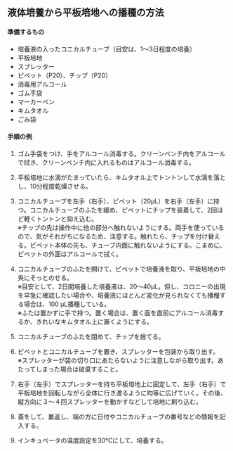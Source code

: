 ## 液体培養から平板培地への播種の方法

#### 準備するもの
- 培養液の入ったコニカルチューブ（目安は、1〜3日程度の培養）
- 平板培地
- スプレッター
- ピペット（P20）、チップ（P20）
- 消毒用アルコール
- ゴム手袋
- マーカーペン
- キムタオル
- ごみ袋

#### 手順の例
1. ゴム手袋をつけ、手をアルコール消毒する。クリーンベンチ内をアルコールで拭き、クリーンベンチ内に入れるものはアルコール消毒する。

2. 平板培地に水滴がたまっていたら、キムタオル上でトントンして水滴を落とし、10分程度乾燥させる。

3. コニカルチューブを左手（右手）、ピペット（20μL）を右手（左手）に持つ。コニカルチューブのふたを緩め、ピペットにチップを装着して、2回ほど軽くトントンと抑え込む。  
※チップの先は操作中に他の部分へ触れないようにする。両手を使っているので、気がそれがちになるため、注意する。触れたら、チップを付け替える。ピペット本体の先も、チューブ内面に触れないようにする。こまめに、ピペットの外面はアルコールで拭く。

4. コニカルチューブのふたを開けて、ピペットで培養液を取り、平板培地の中央にそっとのせる。  
※目安として、2日間培養した培養液は、20～40μL。但し、コロニーの出現を早急に確認したい場合や、培養液にほとんど変化が見られなくても播種する場合は、100 μL播種している。  
※ふたは置かずに手で持つ。置く場合は、置く面を直前にアルコール消毒するか、きれいなキムタオル上に置くようにする。

5. コニカルチューブのふたを閉めて、チップを捨てる。

6. ピペットとコニカルチューブを置き、スプレッターを包装から取り出す。  
※スプレッターが袋の切り口にあたらないように注意しながら取り出す。あたってしまった場合は破棄すること。

7. 右手（左手）でスプレッターを持ち平板培地上に固定して、左手（右手）で平板培地を回転しながら全体に行き渡るように均等に広げていく。その後、縦方向に３～４回スプレッターを動かすなどして培地に刷り込む。

8. 蓋をして、裏返し、端の方に日付やコニカルチューブの番号などの情報を記入する。

9. インキュベータの温度設定を30℃にして、培養する。
